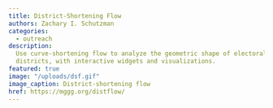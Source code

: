 ```yaml
---
title: District-Shortening Flow
authors: Zachary I. Schutzman
categories:
  - outreach
description:
  Use curve-shortening flow to analyze the geometric shape of electoral
  districts, with interactive widgets and visualizations.
featured: true
image: "/uploads/dsf.gif"
image_caption: District-shortening flow
href: https://mggg.org/distflow/
---
```

